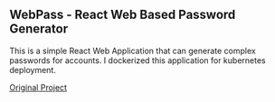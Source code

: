 ## WebPass - React Web Based Password Generator

This is a simple React Web Application that can generate complex passwords for accounts. I dockerized this application for kubernetes deployment.

[Original Project](https://github.com/Megh2507/react_password_generator "Original Project")
